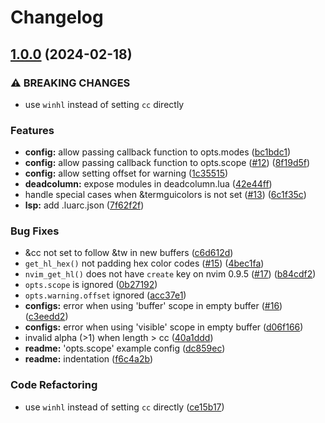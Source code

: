 # Changelog

## [1.0.0](https://github.com/Bekaboo/deadcolumn.nvim/compare/v0.0.0...v1.0.0) (2024-02-18)


### ⚠ BREAKING CHANGES

* use `winhl` instead of setting `cc` directly

### Features

* **config:** allow passing callback function to opts.modes ([bc1bdc1](https://github.com/Bekaboo/deadcolumn.nvim/commit/bc1bdc138ed827000c8ffd58ac5cb98ec87110fe))
* **config:** allow passing callback function to opts.scope ([#12](https://github.com/Bekaboo/deadcolumn.nvim/issues/12)) ([8f19d5f](https://github.com/Bekaboo/deadcolumn.nvim/commit/8f19d5fba835689d1c777a9ca697aae058739360))
* **config:** allow setting offset for warning ([1c35515](https://github.com/Bekaboo/deadcolumn.nvim/commit/1c35515d469d5911d5afd1a027beeed6e6292b10))
* **deadcolumn:** expose modules in deadcolumn.lua ([42e44ff](https://github.com/Bekaboo/deadcolumn.nvim/commit/42e44ff2ec85f878942faf68b2a3ff631841697f))
* handle special cases when &termguicolors is not set ([#13](https://github.com/Bekaboo/deadcolumn.nvim/issues/13)) ([6c1f35c](https://github.com/Bekaboo/deadcolumn.nvim/commit/6c1f35c60f1d7766776d03c75bfd1ef77d6fda4e))
* **lsp:** add .luarc.json ([7f62f2f](https://github.com/Bekaboo/deadcolumn.nvim/commit/7f62f2ff8c3b03ea793278a3ec13b1ead2b49da1))


### Bug Fixes

* &cc not set to follow &tw in new buffers ([c6d612d](https://github.com/Bekaboo/deadcolumn.nvim/commit/c6d612d16ed1cca46f78c02af965b7a32c05448f))
* `get_hl_hex()` not padding hex color codes ([#15](https://github.com/Bekaboo/deadcolumn.nvim/issues/15)) ([4bec1fa](https://github.com/Bekaboo/deadcolumn.nvim/commit/4bec1fa65234ad5047b957356fb4a5e100cb83ea))
* `nvim_get_hl()` does not have `create` key on nvim 0.9.5 ([#17](https://github.com/Bekaboo/deadcolumn.nvim/issues/17)) ([b84cdf2](https://github.com/Bekaboo/deadcolumn.nvim/commit/b84cdf2fc94c59651ececd5e4d2a0488b38a7a75))
* `opts.scope` is ignored ([0b27192](https://github.com/Bekaboo/deadcolumn.nvim/commit/0b271926037153e7aa69bfab366ff8749ebba521))
* `opts.warning.offset` ignored ([acc37e1](https://github.com/Bekaboo/deadcolumn.nvim/commit/acc37e1a27c19df030cb824297885172e0f29ceb))
* **configs:** error when using 'buffer' scope in empty buffer ([#16](https://github.com/Bekaboo/deadcolumn.nvim/issues/16)) ([c3eedd2](https://github.com/Bekaboo/deadcolumn.nvim/commit/c3eedd20209617910743f3e3e829082dbedb3356))
* **configs:** error when using 'visible' scope in empty buffer ([d06f166](https://github.com/Bekaboo/deadcolumn.nvim/commit/d06f166cb42e68a15e9c21230dea43f54531eb67))
* invalid alpha (&gt;1) when length > cc ([40a1ddd](https://github.com/Bekaboo/deadcolumn.nvim/commit/40a1ddda3f7adc5d0cc8d230ce8a9e94fc09ef91))
* **readme:** 'opts.scope' example config ([dc859ec](https://github.com/Bekaboo/deadcolumn.nvim/commit/dc859ecb1a39c5d842d26596e02393ab6c54899a))
* **readme:** indentation ([f6c4a2b](https://github.com/Bekaboo/deadcolumn.nvim/commit/f6c4a2b20b74417d2cbf7bc41b0342d5d882067d))


### Code Refactoring

* use `winhl` instead of setting `cc` directly ([ce15b17](https://github.com/Bekaboo/deadcolumn.nvim/commit/ce15b1750c3bb1f7d2bc26492491f8cdcd313ff5))
